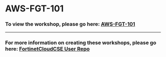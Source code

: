 <h1>AWS-FGT-101</h1><h3>To view the workshop, please go here: <a href="https://fortinetcloudcse.github.io/AWS-FGT-101/">AWS-FGT-101</a></h3><hr><h3>For more information on creating these workshops, please go here: <a href="https://fortinetcloudcse.github.io/UserRepo/">FortinetCloudCSE User Repo</a></h3>